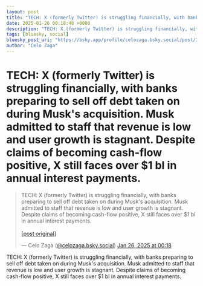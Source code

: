 ```yaml
---
layout: post
title: "TECH: X (formerly Twitter) is struggling financially, with banks preparing to sell off debt taken on during Musk's acquisition. Musk admitted to staff that revenue is low and user growth is stagnant. Despite claims of becoming cash-flow positive, X still faces over $1 bI in annual interest payments."
date: 2025-01-26 00:18:48 +0000
description: "TECH: X (formerly Twitter) is struggling financially, with banks preparing to sell off debt taken on during Musk's acquisition. Musk admitted to staff t..."
tags: [bluesky, social]
bluesky_post_uri: "https://bsky.app/profile/celozaga.bsky.social/post/3lgm5kyrwdc2o"
author: "Celo Zaga"
---
```


<h1 class="bluesky-post-title">TECH: X (formerly Twitter) is struggling financially, with banks preparing to sell off debt taken on during Musk's acquisition. Musk admitted to staff that revenue is low and user growth is stagnant. Despite claims of becoming cash-flow positive, X still faces over $1 bI in annual interest payments.</h1>


<blockquote class="bluesky-embed" data-bluesky-uri="at://did:plc:lmh6rennptq77inaztnovw4b/app.bsky.feed.post/3lgm5kyrwdc2o" data-bluesky-embed-color-mode="system">
<p lang="">TECH: X (formerly Twitter) is struggling financially, with banks preparing to sell off debt taken on during Musk's acquisition. Musk admitted to staff that revenue is low and user growth is stagnant. Despite claims of becoming cash-flow positive, X still faces over $1 bI in annual interest payments.<br><br><a href="https://bsky.app/profile/celozaga.bsky.social/post/3lgm5kyrwdc2o">[post original]</a></p>
&mdash; Celo Zaga (<a href="https://bsky.app/profile/did:plc:lmh6rennptq77inaztnovw4b">@celozaga.bsky.social</a>) <a href="https://bsky.app/profile/celozaga.bsky.social/post/3lgm5kyrwdc2o">Jan 26, 2025 at 00:18</a>
</blockquote>
<script async src="https://embed.bsky.app/static/embed.js" charset="utf-8"></script>


<p class="bluesky-post-description">TECH: X (formerly Twitter) is struggling financially, with banks preparing to sell off debt taken on during Musk's acquisition. Musk admitted to staff that revenue is low and user growth is stagnant. Despite claims of becoming cash-flow positive, X still faces over $1 bI in annual interest payments.</p>
